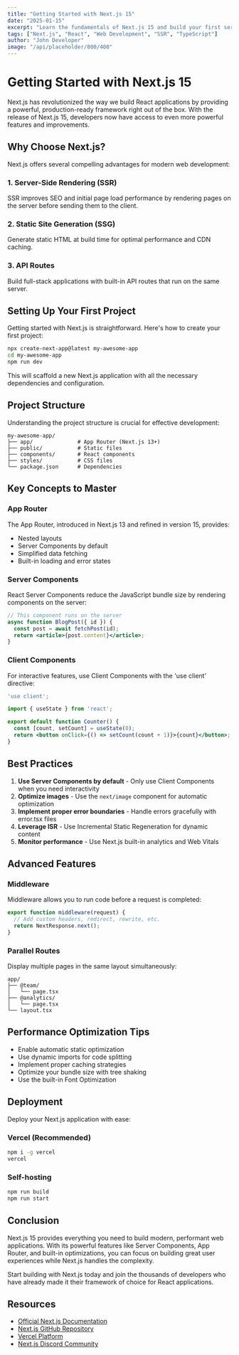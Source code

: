 ```yaml
---
title: "Getting Started with Next.js 15"
date: "2025-01-15"
excerpt: "Learn the fundamentals of Next.js 15 and build your first server-side rendered React application with the latest features and best practices."
tags: ["Next.js", "React", "Web Development", "SSR", "TypeScript"]
author: "John Developer"
image: "/api/placeholder/800/400"
---
```


# Getting Started with Next.js 15

Next.js has revolutionized the way we build React applications by providing a powerful, production-ready framework right out of the box. With the release of Next.js 15, developers now have access to even more powerful features and improvements.

## Why Choose Next.js?

Next.js offers several compelling advantages for modern web development:

### 1. Server-Side Rendering (SSR)
SSR improves SEO and initial page load performance by rendering pages on the server before sending them to the client.

### 2. Static Site Generation (SSG)
Generate static HTML at build time for optimal performance and CDN caching.

### 3. API Routes
Build full-stack applications with built-in API routes that run on the same server.

## Setting Up Your First Project

Getting started with Next.js is straightforward. Here's how to create your first project:

```bash
npx create-next-app@latest my-awesome-app
cd my-awesome-app
npm run dev
```

This will scaffold a new Next.js application with all the necessary dependencies and configuration.

## Project Structure

Understanding the project structure is crucial for effective development:

```
my-awesome-app/
├── app/              # App Router (Next.js 13+)
├── public/           # Static files
├── components/       # React components
├── styles/           # CSS files
└── package.json      # Dependencies
```

## Key Concepts to Master

### App Router
The App Router, introduced in Next.js 13 and refined in version 15, provides:
- Nested layouts
- Server Components by default
- Simplified data fetching
- Built-in loading and error states

### Server Components
React Server Components reduce the JavaScript bundle size by rendering components on the server:

```jsx
// This component runs on the server
async function BlogPost({ id }) {
  const post = await fetchPost(id);
  return <article>{post.content}</article>;
}
```

### Client Components
For interactive features, use Client Components with the 'use client' directive:

```jsx
'use client';

import { useState } from 'react';

export default function Counter() {
  const [count, setCount] = useState(0);
  return <button onClick={() => setCount(count + 1)}>{count}</button>;
}
```

## Best Practices

1. **Use Server Components by default** - Only use Client Components when you need interactivity
2. **Optimize images** - Use the `next/image` component for automatic optimization
3. **Implement proper error boundaries** - Handle errors gracefully with error.tsx files
4. **Leverage ISR** - Use Incremental Static Regeneration for dynamic content
5. **Monitor performance** - Use Next.js built-in analytics and Web Vitals

## Advanced Features

### Middleware
Middleware allows you to run code before a request is completed:

```javascript
export function middleware(request) {
  // Add custom headers, redirect, rewrite, etc.
  return NextResponse.next();
}
```

### Parallel Routes
Display multiple pages in the same layout simultaneously:

```
app/
├── @team/
│   └── page.tsx
├── @analytics/
│   └── page.tsx
└── layout.tsx
```

## Performance Optimization Tips

- Enable automatic static optimization
- Use dynamic imports for code splitting
- Implement proper caching strategies
- Optimize your bundle size with tree shaking
- Use the built-in Font Optimization

## Deployment

Deploy your Next.js application with ease:

### Vercel (Recommended)
```bash
npm i -g vercel
vercel
```

### Self-hosting
```bash
npm run build
npm run start
```

## Conclusion

Next.js 15 provides everything you need to build modern, performant web applications. With its powerful features like Server Components, App Router, and built-in optimizations, you can focus on building great user experiences while Next.js handles the complexity.

Start building with Next.js today and join the thousands of developers who have already made it their framework of choice for React applications.

## Resources

- [Official Next.js Documentation](https://nextjs.org/docs)
- [Next.js GitHub Repository](https://github.com/vercel/next.js)
- [Vercel Platform](https://vercel.com)
- [Next.js Discord Community](https://nextjs.org/discord)